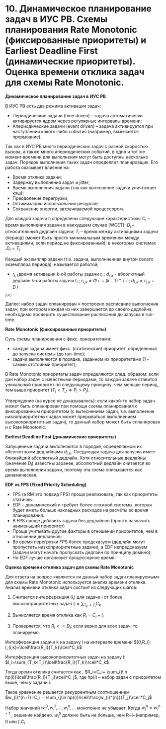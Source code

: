 # 10. Динамическое планирование задач в ИУС РВ. Схемы планирования Rate Monotonic (фиксированные приоритеты) и Earliest Deadline First (динамические приоритеты). Оценка времени отклика задач для схемы Rate Monotonic.

**Динамическое планирование задач в ИУС РВ**

В ИУС РВ есть два режима активации задач:

- Периодические задачи (time driven) – задача автоматически активируется ядром через регулярные интервалы времени;
- Апериодические задачи (event driven) – задача активируется при наступлении какого-либо события (например, вызывается прерывание).

Так как в ИУС РВ много периодических задач с разной скоростью вызова, а также много апериодических событий, в один и тот же момент времени для выполнения могут быть доступны несколько задач. Порядок выполнения таких задач определяет планировщик. Его работа оказывает влияние на:

- Время отклика задачи;
- Задержку выполнения задач и jitter;
- Время выполнения задачи (так как вытеснение задачи уничтожает кэш);
- Преодоление перегрузки;
- Оптимизацию использования ресурсов;
- Сохранение энергии, затрачиваемой процессором.

Для каждой задачи $t_i$ определены следующие характеристики: $C_i$ – время выполнения задачи в наихудшем случае (WCET); $D_i$ – относительный дедлайн задачи; $T_i$ – время между активациями задачи (период) (может быть просто минимальным временем между активациями, если период не фиксированный); в некоторых системах  .$D_i=T_i$

Каждый экземпляр задачи (т.е. задача, выполнненная внутри своего экземпляра периода), называется работой;

- $r_{i,k}$время активации k-ой работы задачи  $t_i$ ; $d_{i,k}$ - абсолютный дедлайн k-ой работы задачи  $t_i$ ; $r_{i,k}=\Phi~i~+(k-1)*T~i~$; $d_{i,k}=r_{i,k}+D~i~$

<img src=".\img\10_1.PNG" alt="10_1" style="zoom: 50%;" />

Далее: набор задач спланирован ≡ построено расписание выполнения задач, при котором каждая из них завершается до своего дедлайна; необходимо проверить существование расписания до запуска в run-time.

**Rate Monotonic (фиксированные приоритеты)** 

Суть схемы планироавния с фикс. приоритетами:

- каждая задача имеет фикс. (статический) приоритет, определнный до запуска системы (до run-time);
- задачи выполняются в порядке, заданном их приоритетами (1 - самый отстойный приоритет);

В Rate Monotonic приоритеты задач определяются след. образом: если дан набор задач с известными периодами, то каждой задаче ставится уникальный приоритет по следующему принципу: чем меньше период, тем выше приоритет $(T_i<T_J \Rightarrow P_i>P_j)$.

Утверждение (на курсе не доказывалось): если какой-то набор задач может быть спланирован при помощи схемы планирования с фиксированным приоритетом (с вытеснением задач, т.е. выполнение низкоприоритетных задач может прерываться выполнением высокоприоритетных задач), то данный набор может быть спланирован и с Rate Monotonic.

**Earliest Deadline First (динамические приоритеты)**

Запущенные задачи выполняются в порядке, определяемом их абсолютными дедлайнами $d_{i,k}$. Следующая задача для запуска имеет ближайший абсолютный дедлайн. Хотя относительные дедлайны (значение $D_i$) известны заранее, абсолютный дедлайн считается во время выполнения задачи, поэтому эта схема описывается как динамическая.

**EDF vs FPS (Fixed Priority Scheduling)**

- FPS (а RM это подвид FPS) проще реализовать, так как приоритеты статичны.
- EDF – динамический и требует более сложной системы, которая будет иметь больше накладных расходов на расчёты во время планирования.
- В FPS проще добавить задачи без дедлайнов (просто назначить наименьший приоритет)
- Проще учитывать другие факторы в отношении приоритетов, чем в отношении дедлайнов;
- Во время перегрузки FPS более предсказуем (дедлайн могут пропустить низкоприоритетные задачи), а EDF непредсказуем (задачи могут начать пропускать дедлайн по принципу домино);
- Но EDF лучше организует процессорное время.

**Оценка времени отклика задач для схемы Rate Monotonic**

Для ответа на вопрос «является ли данный набор задач планируемым» для схемы Rate Monotonic используется анализ времени отклика. Анализ времени отклика задач состоит из следующих шагов: 

1. Считается интерференция ($I_i$) для задачи i от более высокоприоритетных задач $I_i=\sum_{T_k<T_i}C_k$

2. Вычисляется время отклика как $R_i=C_i+I_i$

3. Проверяется, что $R_i<=D_i$; если верно для всех задач, то планируемо.

Интерференция задачи k на задачу i на интервале времени $[0,R_i]: I_{i,k}=\lceil\frac{R_i}{T_k}\rceil*C_k$ 

Интерференция высокоприоритетных задач на задачу i: $I_i=\sum_{T_k<T_i}\lceil\frac{R_i}{T_k}\rceil*C_k$

Тогда время отклика считается как , $R_i=C_i+ \sum_{j\in hp(i)}\lceil\frac{R_i}{T_j}\rceil*C_j$, где hp(i) – набор задач с приоритетом выше, чем у задачи i.

Такое уравнение решается рекуррентным соотношением $w_{i}^{n+1}=C_i + \sum_{j\in hp(i)}\lceil\frac{w_{i}^{n}}{T_j}\rceil*C_j$ 

Набор значений $w_{i}^{0},w_{i}^{1},...,w_{i}^{n},...$  монотонно не убывает. Когда $w_{i}^{n}=w_{i}^{n+1}$ , решение найдено. $w_{i}^{0}$ должно быть не больше, чем R~i~(например, 0 или ).$C_i$
